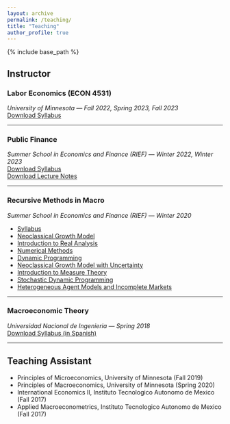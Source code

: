 ```yaml
---
layout: archive
permalink: /teaching/
title: "Teaching"
author_profile: true
---
```


{% include base_path %}

## Instructor

### Labor Economics (ECON 4531)
*University of Minnesota — Fall 2022, Spring 2023, Fall 2023*  
[Download Syllabus](/files/1-SyllabusECON4531-Fall2023.pdf)

---

### Public Finance
*Summer School in Economics and Finance (RIEF) — Winter 2022, Winter 2023*  
[Download Syllabus](/files/2-Syllabus-PublicFinance-2023.pdf)  
[Download Lecture Notes](/files/3-Public_Finance_Lecture_Notes_2023.pdf)

---

### Recursive Methods in Macro
*Summer School in Economics and Finance (RIEF) — Winter 2020*

- [Syllabus](/files/4-SyllabusRecursiveMethods.pdf)
- [Neoclassical Growth Model](/files/5-NeoclassicalGrowthModel.pdf)
- [Introduction to Real Analysis](/files/6-IntroductiontoRealAnalysis.pdf)
- [Numerical Methods](/files/7-Introduction_to_Numerical_Methods.pdf)
- [Dynamic Programming](/files/8-RecursiveRepresentation.pdf)
- [Neoclassical Growth Model with Uncertainty](/files/9-NeoclassicalGrowthwithUncertainty.pdf)
- [Introduction to Measure Theory](/files/10-IntroductiontoMeasureTheory.pdf)
- [Stochastic Dynamic Programming](/files/11-Markov_Processes_and_Recursive_Representation.pdf)
- [Heterogeneous Agent Models and Incomplete Markets](/files/12-Incomplete_Markets.pdf)

---

### Macroeconomic Theory
*Universidad Nacional de Ingenieria — Spring 2018*  
[Download Syllabus (in Spanish)](/files/13-SyllabusMacro2.pdf)

---

## Teaching Assistant

- Principles of Microeconomics, University of Minnesota (Fall 2019)
- Principles of Macroeconomics, University of Minnesota (Spring 2020)
- International Economics II, Instituto Tecnologico Autonomo de Mexico (Fall 2017)
- Applied Macroeconometrics, Instituto Tecnologico Autonomo de Mexico (Fall 2017)
